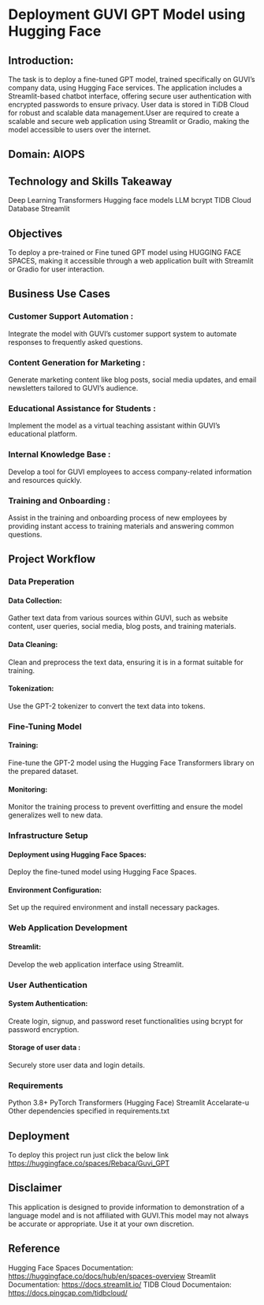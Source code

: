 # Deployment GUVI GPT Model using Hugging Face

## Introduction:
The task is to deploy a fine-tuned GPT model, trained specifically on GUVI’s company data, using Hugging Face services. The application includes a Streamlit-based chatbot interface, offering secure user authentication with encrypted passwords to ensure privacy. User data is stored in TiDB Cloud for robust and scalable data management.User are required to create a scalable and secure web application using Streamlit or Gradio, making the model accessible to users over the internet.

## Domain: AIOPS

## Technology and Skills Takeaway
Deep Learning
Transformers
Hugging face models
LLM
bcrypt
TIDB Cloud Database
Streamlit

## Objectives
To deploy a pre-trained or Fine tuned GPT model using HUGGING FACE SPACES, making it accessible through a web application built with Streamlit or Gradio for user interaction.

## Business Use Cases
### Customer Support Automation :
Integrate the model with GUVI’s customer support system to automate responses to frequently asked questions.

### Content Generation for Marketing :
Generate marketing content like blog posts, social media updates, and email newsletters tailored to GUVI’s audience.

### Educational Assistance for Students :
Implement the model as a virtual teaching assistant within GUVI’s educational platform.

### Internal Knowledge Base :
Develop a tool for GUVI employees to access company-related information and resources quickly.

### Training and Onboarding :
Assist in the training and onboarding process of new employees by providing instant access to training materials and answering common questions.


## Project Workflow
### Data Preperation
#### Data Collection:
Gather text data from various sources within GUVI, such as website content, user queries, social media, blog posts, and training materials.
#### Data Cleaning: 
Clean and preprocess the text data, ensuring it is in a format suitable for training.
#### Tokenization: 
Use the GPT-2 tokenizer to convert the text data into tokens.

### Fine-Tuning Model
#### Training: 
Fine-tune the GPT-2 model using the Hugging Face Transformers library on the prepared dataset.
#### Monitoring: 
Monitor the training process to prevent overfitting and ensure the model generalizes well to new data.

### Infrastructure Setup
#### Deployment using Hugging Face Spaces: 
Deploy the fine-tuned model using Hugging Face Spaces.
#### Environment Configuration: 
Set up the required environment and install necessary packages.

### Web Application Development
#### Streamlit: 
Develop the web application interface using Streamlit.

### User Authentication
#### System Authentication: 
Create login, signup, and password reset functionalities using bcrypt for password encryption.
#### Storage of user data : 
Securely store user data and login details.

### Requirements
Python 3.8+ PyTorch Transformers (Hugging Face) Streamlit Accelarate-u Other dependencies specified in requirements.txt

## Deployment
To deploy this project run just click the below link
https://huggingface.co/spaces/Rebaca/Guvi_GPT

## Disclaimer
This application is designed to provide information to demonstration of a language model and is not affiliated with GUVI.This model may not always be accurate or appropriate. Use it at your own discretion.

## Reference
Hugging Face Spaces Documentation: https://huggingface.co/docs/hub/en/spaces-overview
Streamlit Documentation: https://docs.streamlit.io/
TIDB Cloud Documentaion: https://docs.pingcap.com/tidbcloud/





